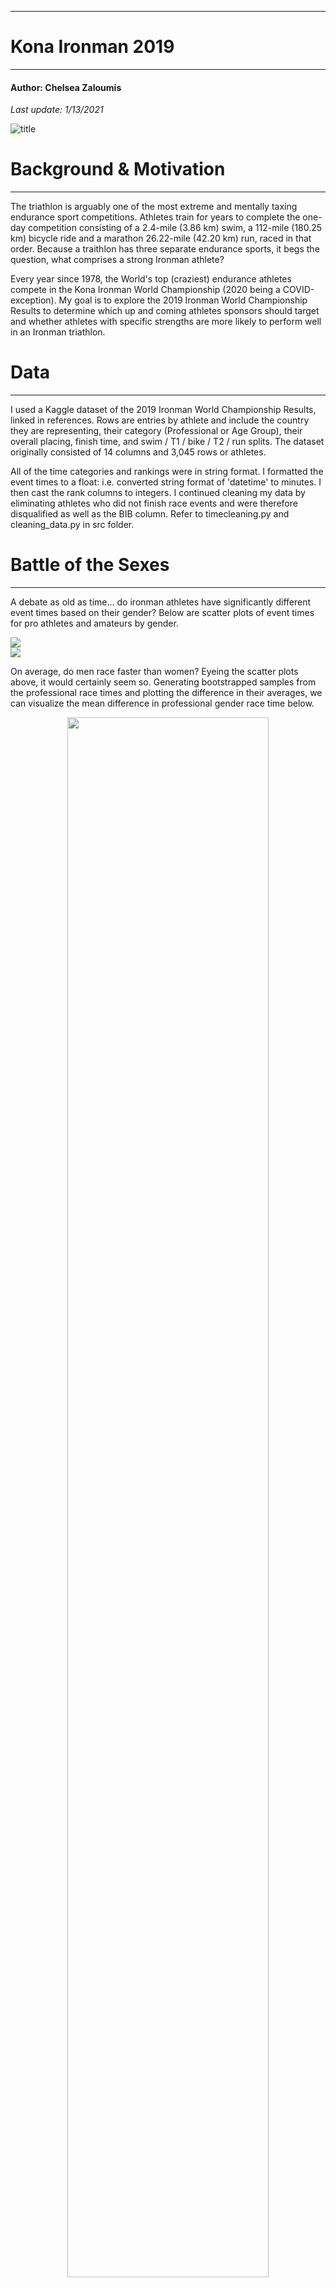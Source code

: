 **********************************************
# Kona Ironman 2019
**********************************************

#### Author: Chelsea Zaloumis

*Last update: 1/13/2021*

![title](images/WCFinish-r.jpeg)

# Background & Motivation
---
The triathlon is arguably one of the most extreme and mentally taxing endurance sport competitions. Athletes train for years to complete the one-day competition consisting of a 2.4-mile (3.86 km) swim, a 112-mile (180.25 km) bicycle ride and a marathon 26.22-mile (42.20 km) run, raced in that order. Because a traithlon has three separate endurance sports, it begs the question, what comprises a strong Ironman athlete?

Every year since 1978, the World's top (craziest) endurance athletes compete in the Kona Ironman World Championship (2020 being a COVID-exception). My goal is to explore the 2019 Ironman World Championship Results to determine which up and coming athletes sponsors should target and whether athletes with specific strengths are more likely to perform well in an Ironman triathlon.

# Data
---
I used a Kaggle dataset of the 2019 Ironman World Championship Results, linked in references. Rows are entries by athlete and include the country they are representing, their category (Professional or Age Group), their overall placing, finish time, and swim / T1 / bike / T2 / run splits. The dataset originally consisted of 14 columns and 3,045 rows or athletes.

All of the time categories and rankings were in string format. I formatted the event times to a float: i.e. converted string format of 'datetime' to minutes. I then cast the rank columns to integers. I continued cleaning my data by eliminating athletes who did not finish race events and were therefore disqualified as well as the BIB column. Refer to timecleaning.py and cleaning_data.py in src folder.

# Battle of the Sexes
---
A debate as old as time... do ironman athletes have significantly different event times based on their gender? Below are scatter plots of event times for pro athletes and amateurs by gender.

<img src="images/pro-29-Dec-2020.png"/>
<br>

<img src="images/amateur-29-Dec-2020.png"/>

On average, do men race faster than women? Eyeing the scatter plots above, it would certainly seem so. Generating bootstrapped samples from the professional race times and plotting the difference in their averages, we can visualize the mean difference in professional gender race time below.

<center><img src="images/mpro-fpro-13-Jan-2021.png" width=80% height=80%/></center>

The histograms do not contain 0 so we can conclude that there is a statistically significant difference in pro triathlon times based on gender. I conducted a two-sample, unpaired t-test on the pros and amateurs. My t-test states a null and alternative hypothesis as follows:

* **Null hypothesis**: men and women mean racetimes are the same.

* **Alternative hypothesis**: men and women mean racetimes are different, meaning one gender races faster than the other.

        Pro t-test statistic: -7.76, Pro p-value: 0.0

The significant p-value allows us to reject the null hypothesis in favor of the alternative hypothesis. Therefore we can reason that **pro male triathletes, on average, race faster than pro female triathletes.**

We can run a similar test on the amateur gender groups:

        Amateur t-test statistic: 0.45, Amateur p-value: 0.65

The amateur race times yield a less significant p-value therefore we cannot reject the null hypothesis. **Amateur male and female triathletes have similar racetimes, on average.**

It's important to note that by "amateur" we are referring to anyone who is not in the professional division. This bucket is sensitive to outliers.

The following correlation heatmaps allow us to view correlations between event times and athlete division ranking.

<img src="images/proheatmap.png" alt="raw" width=50% height=50%/><img src="images/amateurheatmap.png" alt="raw" width=50% height=50%/>
<br>

  * T2 and run times have the greatest correlations of all the events with professional division rank.
        * Therefore pro athletes need to practice their transition from bike to running as well as perform their best in running to rank higher. 


  * Swim has the lowest correlation than the other events, therefore swim times do not have as big affect on how an athlete ranks. 
  * Both transitions for amateurs are very important to practice as they hold the same correlation as the run event with rank.


  * The negative correlation in both heatmaps' Gender columns supports evidence from the previous scatter plots and t-tests that female athletes race slower and rank lower than male athletes, on average.

# Up & Coming Athletes
---
Of the amateurs, who's racing as fast as the pros and therefore which amateur athletes should sponsors focus on? To answer this, I bootstrapped the 90th percentile of professionals in both genders and used a 95% confidence interval to determine the "slow" pros. Similarly, I bootstrapped the 10th percentile amateurs to only plot the "fast" amateurs.


| Event | Gender | 95% CI on 90th Percentile (min) | % Amateurs in 95% CI |
| ---- | ---- | :----: | :----: |
| Swim | Female | [63.83, 75.4] | 48.52% |
| Swim | Male | [52.42, 57.83] | 8.28% |
| Bike | Female | [310.57, 331.46] | 11.69% |
| Bike | Male | [273.95, 283.17] | 1.74% |
| Run | Female | [213.72, 297.6] | 72.43% |
| Run | Male | [193.7, 216.03] | 37.09% |
| Overall | Female | [586.72, 688.37] | 36.47% |
| Overall | Male | [524.48, 545.48] | 2.74% |


I visualized this data with the following plots of bootstrapped top performing (10th percentile) amateurs with the pro's 90th percentiles (with 95% confidence of course).

![amateurswim10thpro90th](images/swim_comparison.png)

![amateurswim10thpro90th](images/bike_comparison.png)

![amateurswim10thpro90th](images/run_comparison.png)

![amateurswim10thpro90th](images/overall_comparison.png)

And just who are these fast amateurs? After researching the lists below, I found that most were previously professional athletes.

<img src="images/top_10f_amateurs.png" alt="raw"/><img src="images/top_10m_amateurs.png" alt="raw"/>
<br>

# Consistency vs. Specialization
---
To answer this question, I standardized each event time (swim, bike, run) to compare how many standard deviations each athlete's time is from that category's mean time. Displayed below is each athlete's "consistency factor" to illustrate how consistently well, or poorly, athletes' event times are.

![consistency](images/consistency.png)

Not surprisingly, the more consistently fast their event times, the higher ranking an athlete.

We can look at each division's consistency as well to see what agegroup holds the "all-around" athletes.


![divconsistency](images/divisionconsistency.png)

Eyeing this plot, male pros and males 30-39 perform the most consistently well in their respective divisions and overall. This supports previous knowledge (not explored in this study) claiming that 30-39 is the prime age for triathletes on account of how long it takes to train your body to compete in endurance races.

Next I looked at how specialized an athlete is in a given event by defining their event specializations.  An event's specialization is equal to difference of the event in question from the mean of the other two events. The plots below allow us to visualize how specialized the pro traithletes are by gender.

![prospec](images/pro_specialize.png)

Observations:
  * Swim has a dispersed specialization amongst the pros.
  * Male pros are incredibly specialized bikers and less so runners.
  * Female pros specialize in running over biking.
  * Specializing in both running and biking lead to a higher rank because of the events' percentages of overall time.
  
The following results are for a two-sample, unpaired t-test with a null and alternative hypothesis as follows:

* **Null hypothesis**: Athletes who specialize in a certain event race just as fast as the athletes who do not specialize.

* **Alternative hypothesis**: Athletes who specialize in a certain event have overall competition times that are greater, or smaller than the mean of overall times of athletes who do not specialize.

| Event | P-value | T-test Statistic |
| ---- | ---- | :----: |
| Swim | 0.0 | 7.5 |
| Bike | 0.0 | -6.69 |
| Run | 0.0 | -3.32 |

The significant p-values indicate we reject the null hypothesis and accept our alternative hypothesis that athletes who specialize in at least one sport have overall race times that are greater or less than the non-specializing athlete's overall mean times. Swim specializing athletes have greater overall times than the non-specializing swim athlete overall race time average. Bike and run specializing athletes finish with an overall time that is faster than the mean overall time of their non-specializing competitors.

# Future Direction
---
With more time, I'd like to add to my overall data with results from Kona's 16-18 championships and find data on athlete training regiments and physiological tests to explore who was built for triathlon, and if you can train to overcome physiological impediments.

## References
Dataset: https://www.kaggle.com/andyesi/2019-ironman-world-championship-results
